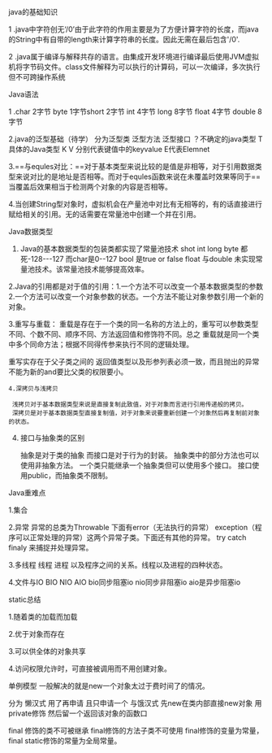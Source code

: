 java的基础知识

1 .java中字符创无‘/0’由于此字符的作用主要是为了方便计算字符的长度，而java的String中有自带的length来计算字符串的长度。因此无需在最后包含'/0'.

2 .java属于编译与解释共存的语言。由集成开发环境进行编译最后使用JVM虚拟机将字节码文件。class文件解释为可以执行的计算码，可以一次编译，多次执行但不可跨操作系统

Java语法

1 .char 2字节 byte 1字节short 2字节 int 4字节 long 8字节 float 4字节 double 8字节
 
2.java的泛型基础（待学） 分为泛型类 泛型方法 泛型接口 ？不确定的java类型 T具体的Java类型 K V 分别代表键值中的keyvalue E代表Elemnet

3.==与equles对比：==对于基本类型来说比较的是值是非相等，对于引用数据类型来说对比的是地址是否相等。而对于equles函数来说在未覆盖时效果等同于== 当覆盖后效果相当于检测两个对象的内容是否相等。

4.当创建String型对象时，虚拟机会在产量池中对比有无相等的，有的话直接进行赋给相关的引用。无的话需要在常量池中创建一个并在引用。

Java数据类型 

1. Java的基本数据类型的包装类都实现了常量池技术 shot int long byte 都死-128---127 而char是0--127 bool 是true or false float 与double 未实现常量池技术。该常量池技术能够提高效率。

2.Java的引用都是对于值的引用：1.一个方法不可以改变一个基本数据类型的参数 2.一个方法可以改变一个对象参数的状态。一个方法不能让对象参数引用一个新的对象。

3.重写与重载：
   重载是存在于一个类的同一名称的方法上的，重写可以参数类型不同、个数不同、顺序不同、方法返回值和修饰符不同。总之 重载就是同一个类中多个同命方法；根据不同得传参来执行不同的逻辑处理。
   
   重写实存在于父子类之间的 返回值类型以及形参列表必须一致，而且抛出的异常不能为新的and要比父类的权限要小。
	 
	4.深拷贝与浅拷贝
	
	 浅拷贝对于基本数据类型来说是直接复制此致值，对于对象而言进行引用传递般的拷贝。
	 深拷贝是对于基本数据类型直接复制值，对于对象来说要重新创建一个对象然后再复制前对象的状态。
	 
4. 接口与抽象类的区别
	
	
	抽象是对于类的抽象  而接口是对于行为的封装。
	抽象类中的部分方法也可以使用非抽象方法。
	一个类只能继承一个抽象类但可以使用多个接口。
	接口使用public，而抽象类不限制。

Java重难点

1.集合
    

2.异常
  异常的总类为Throwable 下面有error（无法执行的异常） exception（程序可以正常处理的异常）这两个异常子类。下面还有其他的异常。
  try catch finaly 来捕捉并处理异常。


3.多线程 
  线程 进程 以及程序之间的关系。线程以及进程的四种状态。

4.文件与IO
  BIO NIO AIO   bio同步阻塞io  nio同步非阻塞io  aio是异步阻塞io

static总结

1.随着类的加载而加载

2.优于对象而存在

3.可以供全体的对象共享

4.访问权限允许时，可直接被调用而不用创建对象。


单例模型 一般解决的就是new一个对象太过于费时间了的情况。

分为 懒汉式 用了再申请 且只申请一个               与饿汉式 先new在类内部直接new对象 用private修饰 然后留一个返回该对象的函数口


final 修饰的类不可被继承 final修饰的方法子类不可使用 final修饰的变量为常量，final static修饰的常量为全局常量。
